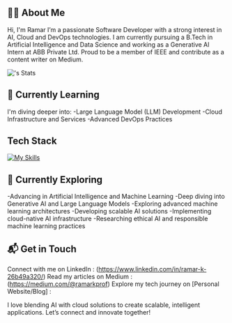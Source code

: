 ## 👨‍💻 About Me
Hi, I'm Ramar
I’m a passionate Software Developer with a strong interest in AI, Cloud and DevOps technologies. I am currently pursuing a B.Tech in Artificial Intelligence and Data Science and working as a Generative AI Intern at ABB Private Ltd. Proud to be a member of IEEE and contribute as a content writer on Medium.

![<username>'s Stats](https://github-readme-stats.vercel.app/api?username=<username>&theme=vue-dark&show_icons=true&hide_border=true&count_private=true)

## 🌱 Currently Learning
I'm diving deeper into:
-Large Language Model (LLM) Development
-Cloud Infrastructure and Services
-Advanced DevOps Practices

## Tech Stack
[![My Skills](https://skillicons.dev/icons?i=aws,django,docker,git,jenkins,kubernetes,linux)](https://skillicons.dev)

## 🚀 Currently Exploring 
-Advancing in Artificial Intelligence and Machine Learning
-Deep diving into Generative AI and Large Language Models
-Exploring advanced machine learning architectures
-Developing scalable AI solutions
-Implementing cloud-native AI infrastructure
-Researching ethical AI and responsible machine learning practices

## 📬 Get in Touch

Connect with me on LinkedIn : (https://www.linkedin.com/in/ramar-k-26b49a320/)
Read my articles on Medium : (https://medium.com/@ramarkprof)
Explore my tech journey on [Personal Website/Blog] :

I love blending AI with cloud solutions to create scalable, intelligent applications. Let’s connect and innovate together!


